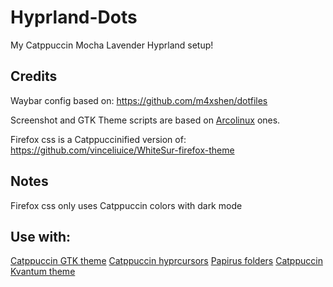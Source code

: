 # Hyprland-Dots
My Catppuccin Mocha Lavender Hyprland setup!


## Credits
Waybar config based on: https://github.com/m4xshen/dotfiles

Screenshot and GTK Theme scripts are based on [Arcolinux](https://arcolinux.com/) ones.

Firefox css is a Catppuccinified version of: https://github.com/vinceliuice/WhiteSur-firefox-theme

## Notes
Firefox css only uses Catppuccin colors with dark mode

## Use with:
[Catppuccin GTK theme](https://github.com/catppuccin/gtk)
[Catppuccin hyprcursors](https://github.com/entailz/hyprcatppuccin/blob/master/hyprconverted/extracted_Catppuccin-Mocha-Lavender-Cursors.tar.gz)
[Papirus folders](https://github.com/catppuccin/papirus-folders)
[Catppuccin Kvantum theme](https://github.com/catppuccin/Kvantum)

